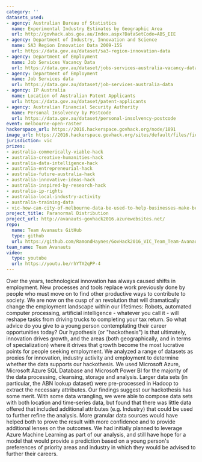 ```yaml
---
category: ''
datasets_used:
- agency: Australian Bureau of Statistics
  name: Experimental Industry Estimates by Geographic Area
  url: http://govhack.abs.gov.au/Index.aspx?DataSetCode=ABS_EIE
- agency: Department of Industry, Innovation and Science
  name: SA3 Region Innovation Data 2009-15S
  url: https://data.gov.au/dataset/sa3-region-innovation-data
- agency: Department of Employment
  name: Job Services Vacancy Data
  url: https://data.gov.au/dataset/jobs-services-australia-vacancy-data
- agency: Department of Employment
  name: Job Services data
  url: https://data.gov.au/dataset/job-services-australia-data
- agency: IP Australia
  name: Location of Australian Patent Applicants
  url: https://data.gov.au/dataset/patent-applicants
- agency: Australian Financial Security Authority
  name: Personal Insolvency by Postcode
  url: https://data.gov.au/dataset/personal-insolvency-postcode
event: melbourne-open-raster
hackerspace_url: https://2016.hackerspace.govhack.org/node/1891
image_url: https://2016.hackerspace.govhack.org/sites/default/files/field/image/Capture.PNG
jurisdiction: vic
prizes:
- australia-commerically-viable-hack
- australia-creative-humanities-hack
- australia-data-intelligence-hack
- australia-entrepreneurial-hack
- australia-future-australia-hack
- australia-innovative-ideas-hack
- australia-inspired-by-research-hack
- australia-ip-rights
- australia-local-industry-activity
- australia-training-data
- vic-how-can-city-of-melbourne-data-be-used-to-help-businesses-make-better-decisions?
project_title: Paranormal Distribution
project_url: http://avanauts-govhack2016.azurewebsites.net/
repo:
  name: Team Avanauts GitHub
  type: github
  url: https://github.com/RamondHaynes/GovHack2016_VIC_Team_Team-Avanauts
team_name: Team Avanauts
video:
  type: youtube
  url: https://youtu.be/rhYTX2qPP-4
---
```


Over the years, technological innovation has always caused shifts in employment. New processes and tools replace work previously done by people who must move on to find other productive ways to contribute to society. We are now on the cusp of an revolution that will dramatically change the employment landscape within our lifetimes: Robots, automated computer processing, artificial intelligence - whatever you call it - will reshape tasks from driving trucks to completing your tax return. 
So what advice do you give to a young person contemplating their career opportunities today?
Our hypothesis (or "hackothesis") is that ultimately, innovation drives growth, and the areas (both geographically, and in terms of specialization) where it drives that growth become the most lucrative points for people seeking employment.
We analyzed a range of datasets as proxies for innovation, industry activity and employment to determine whether the data supports our hackothesis. 
We used Microsoft Azure, Microsoft Azure SQL Database and Microsoft Power BI for the majority of the data processing, cleansing, storage and analysis. Larger data sets (in particular, the ABN lookup dataset) were pre-processed in Hadoop to extract the necessary attributes.
Our findings suggest our hackothesis has some merit. With some data wrangling, we were able to compose data sets with both location and time-series data, but found that there was little data offered that included additional attributes (e.g. Industry) that could be used to further refine the analysis. More granular data sources would have helped both to prove the result with more confidence and to provide additional lenses on the outcomes.
We had initially planned to leverage Azure Machine Learning as part of our analysis, and still have hope for a model that would provide a prediction based on a young person's preferences of priority areas and industry in which they would be advised to further their careers.